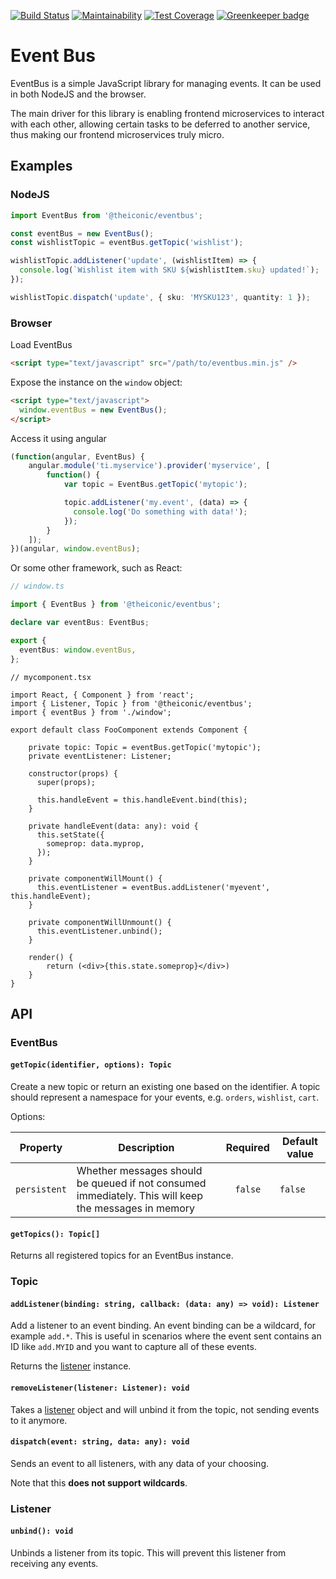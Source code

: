 [![Build Status](https://travis-ci.org/theiconic/event-bus.svg?branch=master)](https://travis-ci.org/theiconic/event-bus)
[![Maintainability](https://api.codeclimate.com/v1/badges/a7872af6085afca4e71e/maintainability)](https://codeclimate.com/github/theiconic/event-bus/maintainability)
[![Test Coverage](https://api.codeclimate.com/v1/badges/a7872af6085afca4e71e/test_coverage)](https://codeclimate.com/github/theiconic/event-bus/test_coverage) [![Greenkeeper badge](https://badges.greenkeeper.io/theiconic/event-bus.svg)](https://greenkeeper.io/)

# Event Bus


EventBus is a simple JavaScript library for managing events. It can be used in both NodeJS and the browser.

The main driver for this library is enabling frontend microservices to interact with each other, allowing certain tasks to be deferred to another service, thus making our frontend microservices truly micro.

## Examples

### NodeJS

```typescript
import EventBus from '@theiconic/eventbus';

const eventBus = new EventBus();
const wishlistTopic = eventBus.getTopic('wishlist');

wishlistTopic.addListener('update', (wishlistItem) => {
  console.log(`Wishlist item with SKU ${wishlistItem.sku} updated!`);
});

wishlistTopic.dispatch('update', { sku: 'MYSKU123', quantity: 1 });
```

### Browser

Load EventBus

```html
<script type="text/javascript" src="/path/to/eventbus.min.js" />
```

Expose the instance on the `window` object:

```html
<script type="text/javascript">
  window.eventBus = new EventBus();
</script>
```

Access it using angular

```javascript
(function(angular, EventBus) {
    angular.module('ti.myservice').provider('myservice', [
        function() {
            var topic = EventBus.getTopic('mytopic');

            topic.addListener('my.event', (data) => {
              console.log('Do something with data!');
            });
        }
    ]);
})(angular, window.eventBus);
```

Or some other framework, such as React:

```typescript
// window.ts

import { EventBus } from '@theiconic/eventbus';

declare var eventBus: EventBus;

export {
  eventBus: window.eventBus,
};
```

```tsx
// mycomponent.tsx

import React, { Component } from 'react';
import { Listener, Topic } from '@theiconic/eventbus';
import { eventBus } from './window';

export default class FooComponent extends Component {
    
    private topic: Topic = eventBus.getTopic('mytopic');
    private eventListener: Listener;

    constructor(props) {
      super(props);

      this.handleEvent = this.handleEvent.bind(this);
    }

    private handleEvent(data: any): void {
      this.setState({
        someprop: data.myprop,
      });
    }

    private componentWillMount() {
      this.eventListener = eventBus.addListener('myevent', this.handleEvent);
    }

    private componentWillUnmount() {
      this.eventListener.unbind();
    }

    render() {
        return (<div>{this.state.someprop}</div>)
    }
}
```

## API

### EventBus

#### `getTopic(identifier, options): Topic`

Create a new topic or return an existing one based on the identifier. A topic should represent a namespace for your events, e.g. `orders`, `wishlist`, `cart`.

Options:

| Property | Description | Required | Default value |
|----------|-------------|:--------:|---------------|
| `persistent` | Whether messages should be queued if not consumed immediately. This will keep the messages in memory | `false` | `false` |

#### `getTopics(): Topic[]`

Returns all registered topics for an EventBus instance.

### Topic

#### `addListener(binding: string, callback: (data: any) => void): Listener`

Add a listener to an event binding. An event binding can be a wildcard, for example `add.*`. This is useful in scenarios where the event sent contains an ID like `add.MYID` and you want to capture all of these events.

Returns the [listener](#listener) instance.

#### `removeListener(listener: Listener): void`

Takes a [listener](#listener) object and will unbind it from the topic, not sending events to it anymore.

#### `dispatch(event: string, data: any): void`

Sends an event to all listeners, with any data of your choosing. 

Note that this **does not support wildcards**.

### Listener

#### `unbind(): void`

Unbinds a listener from its topic. This will prevent this listener from receiving any events.
